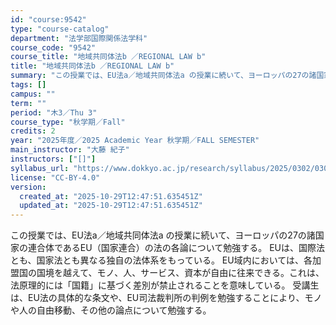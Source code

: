 ```yaml
---
id: "course:9542"
type: "course-catalog"
department: "法学部国際関係法学科"
course_code: "9542"
course_title: "地域共同体法b ／REGIONAL LAW b"
title: "地域共同体法b ／REGIONAL LAW b"
summary: "この授業では、EU法a／地域共同体法a の授業に続いて、ヨーロッパの27の諸国家の連合体であるEU（国家連合）の法の各論について勉強する。 EUは、国際法とも、国家法とも異なる独自の法体系をもっている。 EU域内においては、各加盟国の国境を…"
tags: []
campus: ""
term: ""
period: "木3／Thu 3"
course_type: "秋学期／Fall"
credits: 2
year: "2025年度／2025 Academic Year 秋学期／FALL SEMESTER"
main_instructor: "大藤 紀子"
instructors: ["[]"]
syllabus_url: "https://www.dokkyo.ac.jp/research/syllabus/2025/0302/0302_09542_ja_JP.html"
license: "CC-BY-4.0"
version:
  created_at: "2025-10-29T12:47:51.635451Z"
  updated_at: "2025-10-29T12:47:51.635451Z"
---
```

この授業では、EU法a／地域共同体法a の授業に続いて、ヨーロッパの27の諸国家の連合体であるEU（国家連合）の法の各論について勉強する。 EUは、国際法とも、国家法とも異なる独自の法体系をもっている。 EU域内においては、各加盟国の国境を越えて、モノ、人、サービス、資本が自由に往来できる。これは、法原理的には「国籍」に基づく差別が禁止されることを意味している。 受講生は、EU法の具体的な条文や、EU司法裁判所の判例を勉強することにより、モノや人の自由移動、その他の論点について勉強する。
